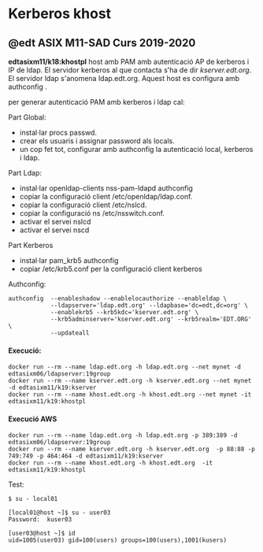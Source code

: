 # Kerberos khost
## @edt ASIX M11-SAD Curs 2019-2020

**edtasixm11/k18:khostpl** host amb PAM amb autenticació AP de  kerberos i IP de ldap.
  El servidor kerberos al que contacta s'ha de dir *kserver.edt.org*. El servidor ldap
  s'anomena ldap.edt.org. Aquest host es configura amb authconfig .
  
per generar autenticació PAM amb kerberos i ldap cal:

Part Global:
  * instal·lar procs passwd.
  * crear els usuaris i assignar password als locals.
  * un cop fet tot, configurar amb authconfig la autenticació local,
    kerberos i ldap.

Part Ldap:
 * instal·lar openldap-clients nss-pam-ldapd authconfig
 * copiar la configuració client /etc/openldap/ldap.conf.
 * copiar la configuració client /etc/nslcd.
 * copiar la configuració ns /etc/nsswitch.conf.
 * activar el servei nslcd
 * activar el servei nscd

Part Kerberos
 * instal·lar pam_krb5 authconfig
 * copiar /etc/krb5.conf per la configuració client kerberos

Authconfig:
```
authconfig  --enableshadow --enablelocauthorize --enableldap \
            --ldapserver='ldap.edt.org' --ldapbase='dc=edt,dc=org' \
            --enablekrb5 --krb5kdc='kserver.edt.org' \
            --krb5adminserver='kserver.edt.org' --krb5realm='EDT.ORG' \
            --updateall
```

#### Execució:
```
docker run --rm --name ldap.edt.org -h ldap.edt.org --net mynet -d edtasixm06/ldapserver:19group
docker run --rm --name kserver.edt.org -h kserver.edt.org --net mynet -d edtasixm11/k19:kserver
docker run --rm --name khost.edt.org -h khost.edt.org --net mynet -it edtasixm11/k19:khostpl
```

#### Execució AWS
```
docker run --rm --name ldap.edt.org -h ldap.edt.org -p 389:389 -d edtasixm06/ldapserver:19group
docker run --rm --name kserver.edt.org -h kserver.edt.org  -p 88:88 -p 749:749 -p 464:464 -d edtasixm11/k19:kserver
docker run --rm --name khost.edt.org -h khost.edt.org  -it edtasixm11/k19:khostpl
```



Test:



```
$ su - local01

[local01@host ~]$ su - user03
Password:  kuser03

[user03@host ~]$ id
uid=1005(user03) gid=100(users) groups=100(users),1001(kusers)
```
